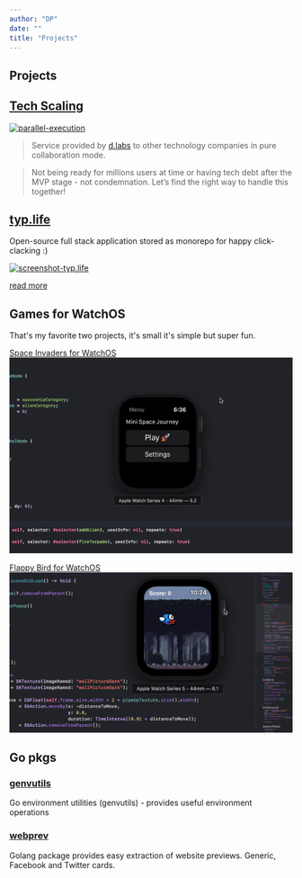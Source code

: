 ```yaml
---
author: "DP"
date: ""
title: "Projects"
---
```


## Projects

## [Tech Scaling](/tech-scaling)

[![parallel-execution](/img/tech-scaling/parallel-execution.png)](/tech-scaling)

> Service provided by [d.labs](https://dlabs.io) to other technology companies in pure collaboration mode.

> Not being ready for millions users at time or having tech debt after the MVP stage - not condemnation. Let’s find the right way to handle this together!

## [typ.life](https://typ.life)

Open-source full stack application stored as monorepo for happy click-clacking :)

[![screenshot-typ.life](/img/typ.life/screenshot-typ.life.jpg)](https://github.com/lalabuy948/typing)

[read more](/posts/typ.life/)

## Games for WatchOS

That's my favorite two projects, it's small it's simple but super fun.

[Space Invaders for WatchOS ![gameplay](https://github.com/lalabuy948/MiniSpaceJourney/raw/develop/github/0.0.1/record-0.0.1.gif)](https://github.com/lalabuy948/MiniSpaceJourney)

[Flappy Bird for WatchOS ![gameplay](https://raw.githubusercontent.com/lalabuy948/TinyRage/develop/github/1.0/gameplay-1.0.gif)](https://github.com/lalabuy948/TinyRage)

## Go pkgs

### [genvutils](https://pkg.go.dev/github.com/lalabuy948/genvutils?tab=overview)
Go environment utilities (genvutils) - provides useful environment operations

### [webprev](https://github.com/lalabuy948/webprev)
Golang package provides easy extraction of website previews. Generic, Facebook and Twitter cards.
